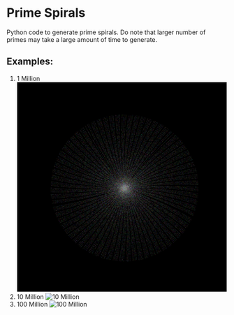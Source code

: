 # Prime Spirals
Python code to generate prime spirals. Do note that larger number of primes may take a large amount of time to generate.
## Examples:
1) 1 Million
![100000](./1_million.png)
2) 10 Million
![10 Million](./10_Million.png)
3) 100 Million
![100 Million](./100_Million.png)
